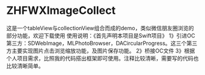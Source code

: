 # ZHFWXImageCollect
这是一个tableView与collectionView组合而成的demo，类似微信朋友圈浏览的部分功能，欢迎下载使用
 使用说明：《首先声明本项目是Swift项目》
1》引进OC第三方：SDWebImage，MLPhotoBrowser，DACircularProgress。这三个第三方主要实现图片点击浏览缩放功能，及图片保存功能。
2》桥接OC文件
3》根据个人项目需求，比照我的代码搭出框架即可使用。注释比较清晰，需要写的代码也比较清晰简单。
